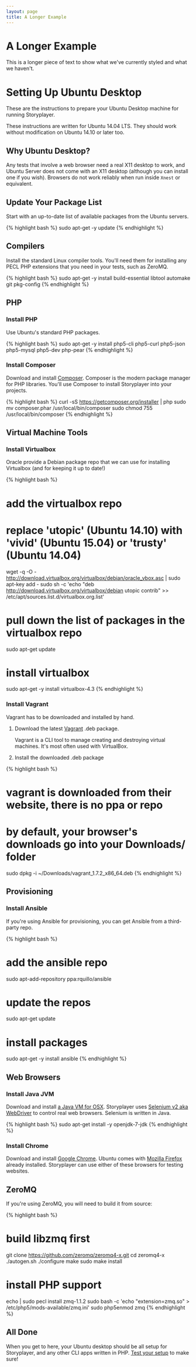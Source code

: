 ```yaml
---
layout: page
title: A Longer Example
---
```


# A Longer Example

This is a longer piece of text to show what we've currently styled and what we haven't.

# Setting Up Ubuntu Desktop

These are the instructions to prepare your Ubuntu Desktop machine for running Storyplayer.

These instructions are written for Ubuntu 14.04 LTS. They should work without modification on Ubuntu 14.10 or later too.

## Why Ubuntu Desktop?

Any tests that involve a web browser need a real X11 desktop to work, and Ubuntu Server does not come with an X11 desktop (although you can install one if you wish). Browsers do not work reliably when run inside `Xnest` or equivalent.

## Update Your Package List

Start with an up-to-date list of available packages from the Ubuntu servers.

{% highlight bash %}
sudo apt-get -y update
{% endhighlight %}

## Compilers

Install the standard Linux compiler tools. You'll need them for installing any PECL PHP extensions that you need in your tests, such as ZeroMQ.

{% highlight bash %}
sudo apt-get -y install build-essential libtool automake git pkg-config
{% endhighlight %}

## PHP

### Install PHP

Use Ubuntu's standard PHP packages.

{% highlight bash %}
sudo apt-get -y install php5-cli php5-curl php5-json php5-mysql php5-dev php-pear
{% endhighlight %}

### Install Composer

Download and install [Composer](https://getcomposer.org/download/). Composer is the modern package manager for PHP libraries. You'll use Composer to install Storyplayer into your projects.

{% highlight bash %}
curl -sS https://getcomposer.org/installer | php
sudo mv composer.phar /usr/local/bin/composer
sudo chmod 755 /usr/local/bin/composer
{% endhighlight %}

## Virtual Machine Tools

### Install Virtualbox

Oracle provide a Debian package repo that we can use for installing Virtualbox (and for keeping it up to date!)

{% highlight bash %}
# add the virtualbox repo
#
# replace 'utopic' (Ubuntu 14.10) with 'vivid' (Ubuntu 15.04) or 'trusty' (Ubuntu 14.04)
wget -q -O - http://download.virtualbox.org/virtualbox/debian/oracle_vbox.asc | sudo apt-key add -
sudo sh -c 'echo "deb http://download.virtualbox.org/virtualbox/debian utopic contrib" >> /etc/apt/sources.list.d/virtualbox.org.list'

# pull down the list of packages in the virtualbox repo
sudo apt-get update

# install virtualbox
sudo apt-get -y install virtualbox-4.3
{% endhighlight %}

### Install Vagrant

Vagrant has to be downloaded and installed by hand.

1. Download the latest [Vagrant](http://vagrantup.com) .deb package.

   Vagrant is a CLI tool to manage creating and destroying virtual machines.  It's most often used with VirtualBox.

1. Install the downloaded .deb package

{% highlight bash %}
# vagrant is downloaded from their website, there is no ppa or repo
#
# by default, your browser's downloads go into your Downloads/ folder
sudo dpkg -i ~/Downloads/vagrant_1.7.2_x86_64.deb
{% endhighlight %}

## Provisioning

### Install Ansible

If you're using Ansible for provisioning, you can get Ansible from a third-party repo.

{% highlight bash %}
# add the ansible repo
sudo apt-add-repository ppa:rquillo/ansible

# update the repos
sudo apt-get update

# install packages
sudo apt-get -y install ansible
{% endhighlight %}

## Web Browsers

### Install Java JVM

Download and install [a Java VM for OSX](http://www.java.com). Storyplayer uses [Selenium v2 aka WebDriver](http://www.seleniumhq.org) to control real web browsers. Selenium is written in Java.

{% highlight bash %}
sudo apt-get install -y openjdk-7-jdk
{% endhighlight %}

### Install Chrome

Download and install [Google Chrome](https://www.google.com/chrome/). Ubuntu comes with [Mozilla Firefox](https://www.mozilla.org) already installed. Storyplayer can use either of these browsers for testing websites.

## ZeroMQ

If you're using ZeroMQ, you will need to build it from source:

{% highlight bash %}
# build libzmq first
git clone https://github.com/zeromq/zeromq4-x.git
cd zeromq4-x
./autogen.sh
./configure
make
sudo make install

# install PHP support
echo | sudo pecl install zmq-1.1.2
sudo bash -c 'echo "extension=zmq.so" > /etc/php5/mods-available/zmq.ini'
sudo php5enmod zmq
{% endhighlight %}

## All Done

When you get to here, your Ubuntu desktop should be all setup for Storyplayer, and any other CLI apps written in PHP. [Test your setup](testing-your-setup.html) to make sure!